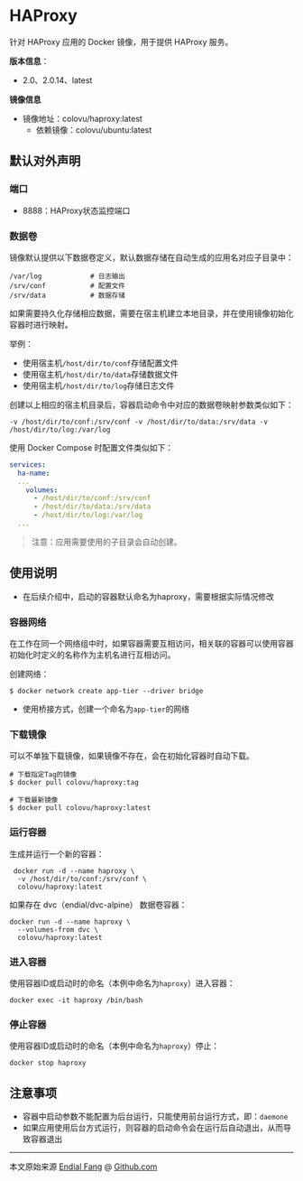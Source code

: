 # HAProxy

针对 HAProxy 应用的 Docker 镜像，用于提供 HAProxy 服务。

**版本信息**：

- 2.0、2.0.14、latest

**镜像信息**

* 镜像地址：colovu/haproxy:latest
  * 依赖镜像：colovu/ubuntu:latest



## 默认对外声明

### 端口

- 8888：HAProxy状态监控端口

### 数据卷

镜像默认提供以下数据卷定义，默认数据存储在自动生成的应用名对应子目录中：

```shell
/var/log			# 日志输出
/srv/conf			# 配置文件
/srv/data			# 数据存储
```

如果需要持久化存储相应数据，需要在宿主机建立本地目录，并在使用镜像初始化容器时进行映射。

举例：

- 使用宿主机`/host/dir/to/conf`存储配置文件
- 使用宿主机`/host/dir/to/data`存储数据文件
- 使用宿主机`/host/dir/to/log`存储日志文件

创建以上相应的宿主机目录后，容器启动命令中对应的数据卷映射参数类似如下：

```shell
-v /host/dir/to/conf:/srv/conf -v /host/dir/to/data:/srv/data -v /host/dir/to/log:/var/log
```

使用 Docker Compose 时配置文件类似如下：

```yaml
services:
  ha-name:
  ...
    volumes:
      - /host/dir/to/conf:/srv/conf
      - /host/dir/to/data:/srv/data
      - /host/dir/to/log:/var/log
  ...
```

> 注意：应用需要使用的子目录会自动创建。



## 使用说明

- 在后续介绍中，启动的容器默认命名为haproxy，需要根据实际情况修改



### 容器网络

在工作在同一个网络组中时，如果容器需要互相访问，相关联的容器可以使用容器初始化时定义的名称作为主机名进行互相访问。

创建网络：

```shell
$ docker network create app-tier --driver bridge
```

- 使用桥接方式，创建一个命名为`app-tier`的网络



### 下载镜像

可以不单独下载镜像，如果镜像不存在，会在初始化容器时自动下载。

```shell
# 下载指定Tag的镜像
$ docker pull colovu/haproxy:tag

# 下载最新镜像
$ docker pull colovu/haproxy:latest
```



### 运行容器

生成并运行一个新的容器：

```shell
 docker run -d --name haproxy \
  -v /host/dir/to/conf:/srv/conf \
  colovu/haproxy:latest
```

如果存在 dvc（endial/dvc-alpine） 数据卷容器：

```shell
docker run -d --name haproxy \
  --volumes-from dvc \
  colovu/haproxy:latest
```



### 进入容器

使用容器ID或启动时的命名（本例中命名为`haproxy`）进入容器：

```shell
docker exec -it haproxy /bin/bash
```



### 停止容器

使用容器ID或启动时的命名（本例中命名为`haproxy`）停止：

```shell
docker stop haproxy
```



## 注意事项

- 容器中启动参数不能配置为后台运行，只能使用前台运行方式，即：`daemone`
- 如果应用使用后台方式运行，则容器的启动命令会在运行后自动退出，从而导致容器退出



----

本文原始来源 [Endial Fang](https://github.com/colovu) @ [Github.com](https://github.com)

